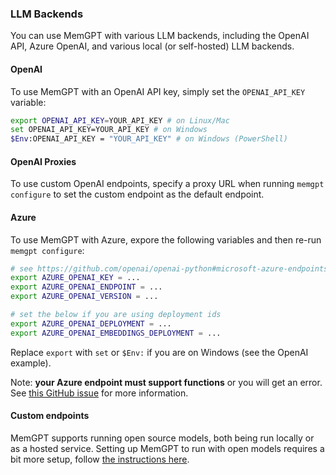 ### LLM Backends

You can use MemGPT with various LLM backends, including the OpenAI API, Azure OpenAI, and various local (or self-hosted) LLM backends.

#### OpenAI
To use MemGPT with an OpenAI API key, simply set the `OPENAI_API_KEY` variable:
```sh
export OPENAI_API_KEY=YOUR_API_KEY # on Linux/Mac
set OPENAI_API_KEY=YOUR_API_KEY # on Windows
$Env:OPENAI_API_KEY = "YOUR_API_KEY" # on Windows (PowerShell)
```

#### OpenAI Proxies
To use custom OpenAI endpoints, specify a proxy URL when running `memgpt configure` to set the custom endpoint as the default endpoint.


#### Azure
To use MemGPT with Azure, expore the following variables and then re-run `memgpt configure`:
```sh
# see https://github.com/openai/openai-python#microsoft-azure-endpoints
export AZURE_OPENAI_KEY = ...
export AZURE_OPENAI_ENDPOINT = ...
export AZURE_OPENAI_VERSION = ...

# set the below if you are using deployment ids
export AZURE_OPENAI_DEPLOYMENT = ...
export AZURE_OPENAI_EMBEDDINGS_DEPLOYMENT = ...
```

Replace `export` with `set` or `$Env:` if you are on Windows (see the OpenAI example).

Note: **your Azure endpoint must support functions** or you will get an error. See [this GitHub issue](https://github.com/cpacker/MemGPT/issues/91) for more information.

#### Custom endpoints
MemGPT supports running open source models, both being run locally or as a hosted service. Setting up MemGPT to run with open models requires a bit more setup, follow [the instructions here](../local_llm).
